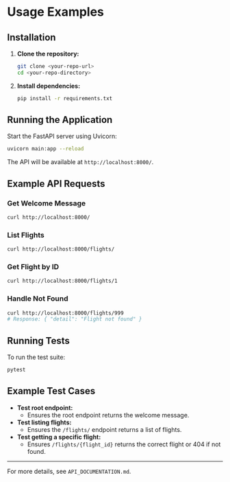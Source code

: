 # Usage Examples

## Installation

1. **Clone the repository:**
   ```bash
   git clone <your-repo-url>
   cd <your-repo-directory>
   ```
2. **Install dependencies:**
   ```bash
   pip install -r requirements.txt
   ```

## Running the Application

Start the FastAPI server using Uvicorn:
```bash
uvicorn main:app --reload
```
The API will be available at `http://localhost:8000/`.

## Example API Requests

### Get Welcome Message
```bash
curl http://localhost:8000/
```

### List Flights
```bash
curl http://localhost:8000/flights/
```

### Get Flight by ID
```bash
curl http://localhost:8000/flights/1
```

### Handle Not Found
```bash
curl http://localhost:8000/flights/999
# Response: { "detail": "Flight not found" }
```

## Running Tests

To run the test suite:
```bash
pytest
```

## Example Test Cases

- **Test root endpoint:**
  - Ensures the root endpoint returns the welcome message.
- **Test listing flights:**
  - Ensures the `/flights/` endpoint returns a list of flights.
- **Test getting a specific flight:**
  - Ensures `/flights/{flight_id}` returns the correct flight or 404 if not found.

---

For more details, see `API_DOCUMENTATION.md`.